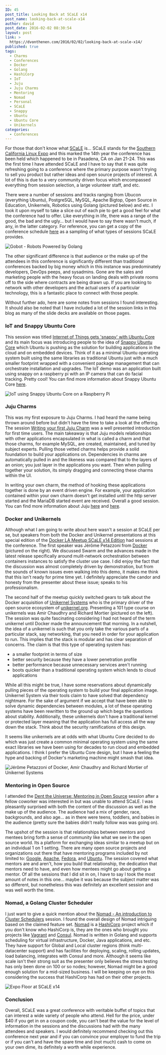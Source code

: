 ```yaml
---
ID: 45
post_title: Looking Back at SCaLE x14
post_name: looking-back-at-scale-x14
author: david
post_date: 2016-02-02 08:30:54
layout: post
link: >
  https://dvonthenen.com/2016/02/02/looking-back-at-scale-x14/
published: true
tags:
  - Charms
  - Conferences
  - Docker
  - Golang
  - HashiCorp
  - IoT
  - Juju
  - Juju Charms
  - Mentoring
  - Nomad
  - Personal
  - SCaLE
  - Snappy
  - Ubuntu
  - Ubuntu Core
  - Unikernels
categories:
  - Conferences
---
```

<p>For those that don't know what <a href="https://www.socallinuxexpo.org/scale/14x">SCaLE</a> is... SCaLE stands for the <a href="https://www.socallinuxexpo.org/scale/14x">Southern California Linux Expo</a> and this marked the 14th year the conference has been held which happened to be in Pasadena, CA on Jan 21-24. This was the first time I have attended SCaLE and I have to say that it was quite refreshing going to a conference where the primary purpose wasn't trying to sell you product but rather ideas and open source projects of interest. A lot of this is due to a very community driven focus which encompassed everything from session selection, a large volunteer staff, and etc.</p>

<p>There were a number of sessions and tracks ranging from Ubucon (everything Ubuntu), PostgreSQL, MySQL, Apache Bigtop, Open Source in Education, Unikernels, Robotics using Golang (pictured below) and etc. I took it upon myself to take a slice out of each pie to get a good feel for what the conference had to offer. Like everything in life, there was a range of the good, the bad and the ugly... but I would have to say there wasn't much, if any, in the latter category. For reference, you can get a copy of the conference schedule <a href="https://www.socallinuxexpo.org/scale/14x/schedule/thursday">here</a> as a sampling of what types of sessions SCaLE provides.</p>

<p><img src="https://raw.githubusercontent.com/dvonthenen/blog/master/images/gobot.jpg" alt="Gobot - Robots Powered by Golang" /></p>

<p>The other significant difference is that audience or the make up of the attendees in this conference is significantly different than traditional conferences backed by big money which in this instance was predominately developers, DevOps peeps, and sysadmins. Gone are the sales and marketing people with the heavy focus on landing deals with private rooms off to the side where contracts are being drawn up. If you are looking to network with other developers and the actual users of a particular technology, this is a fantastic place to connect with those people.</p>

<p>Without further ado, here are some notes from sessions I found interesting. It should also be noted that I have included a lot of the session links in this blog as many of the slide decks are available on those pages.</p>

<h3>IoT and Snappy Ubuntu Core</h3>

<p>This session was titled <a href="https://www.socallinuxexpo.org/scale/14x/presentations/internet-things-gets-snappy-ubuntu-core">Internet of Things gets 'snappy' with Ubuntu Core</a> and its main focus was introducing people to the idea of <a href="http://www.ubuntu.com/cloud/snappy">Snappy Ubuntu Core</a> which Ubuntu is pushing as the solution for building applications in the cloud and on embedded devices. Think of it as a minimal Ubuntu operating system built using the same libraries as traditional Ubuntu just with a much smaller footprint wrapped with a convenient package management that can orchestrate installation and upgrades. The IoT demo was an application built using snappy on a raspberry pi with an IP camera that can do facial tracking. Pretty cool! You can find more information about Snappy Ubuntu Core <a href="https://developer.ubuntu.com/en/snappy/start/">here</a>.</p>

<p><img src="https://raw.githubusercontent.com/dvonthenen/blog/master/images/iot.jpg" alt="IoT using Snappy Ubuntu Core on a Raspberry Pi" /></p>

<h3>Juju Charms</h3>

<p>This was my first exposure to Juju Charms. I had heard the name being thrown around before but didn't have the time to take a look at the offering. The session <a href="https://www.socallinuxexpo.org/scale/14x/presentations/writing-your-first-juju-charm">Writing your first Juju Charm</a> was a well presented introduction for first time users. The main takeaway is that Juju models relationships with other applications encapsulated in what is called a charm and that those charms, for example MySQL, are created, maintained, and tuned by subject experts. Pulling those vetted charms helps provide a solid foundation to build your applications on. Dependencies in charms are automatically pulled in and the likeness was compared that to the layers of an onion; you just layer in the applications you want. Then when pulling together your solution, its simply dragging and connecting these charms within the UI.</p>

<p>In writing your own charm, the method of hooking these applications together is done by an event driven engine. For example, your application contained within your own charm doesn't get installed until the http server started and the MariaDB started event are received. Overall a good session. You can find more information about Juju <a href="https://jujucharms.com/about">here</a> and <a href="https://jujucharms.com/store?type=charm">here</a>.</p>

<h3>Docker and Unikernels</h3>

<p>Although what I am going to write about here wasn't a session at SCaLE per se, but speakers from both the Docker and Unikernel presentations at this special edition of the <a href="http://www.meetup.com/Docker-Los-Angeles/events/228120991/">Docker LA Meetup SCaLE x14 Edition</a> had sessions at the conference. The first speaker was Jérôme Petazzoni from <a href="http://www.docker.com/">Docker</a> (pictured on the right). We discussed Swarm and the advances made in the latest release specifically around mulit-network orchestration between containers instances to satisfy the cluster use case. I did enjoy the fact that the discussion was almost completely driven by demonstration, but from the sounds of known issues even walking into this demo, it makes me think that this isn't ready for prime time yet. I definitely appreciate the candor and honesty from the presenter about these issue; speaks to his professionalism.</p>

<p>The second half of the meetup quickly switched gears to talk about the Docker acquisition of <a href="http://unikernel.com/">Unikernel Systems</a> who is the primary driver of the open source ecosystem of <a href="http://unikernel.org/">unikernel.org</a>. Presenting a 101 type course on unikernels was Amir Chaudhry and Richard Mortier (pictured on the left). The session was quite fascinating considering I had not heard of the term unikernel until Docker made the announcement that morning. In a nutshell, the idea of a unikernel is such that you only take the various parts of a particular stack, say networking, that you need in order for your application to run. This implies that the stack is modular and has clear separation of concerns. The claim is that this type of operating system has:</p>

<ul>
<li>a smaller footprint in terms of size</li>
<li>better security because they have a lower penetration profile</li>
<li>better performance because unnecessary services aren't running</li>
<li>boots quicker than a traditional operating system which lends to cloud applications</li>
</ul>

<p>While all this might be true, I have some reservations about dynamically pulling pieces of the operating system to build your final application image. Unikernel System via their tools claim to have solved that dependency nightmare. For the sake of argument if we accept that have been able to solve dynamic dependencies between modules, a lot of these operating systems have been rewritten to the ground up which begs the questions about stability. Additionally, these unikernels don't have a traditional kernel or protected layer meaning that the application has full access all the way down the stack. Think about the security ramifications of this design.</p>

<p>It seems like unikernels are at odds with what Ubuntu Core decided to do which was just create a common minimal operating system using the same exact libraries we have been using for decades to run cloud and embedded applications. I think I prefer the Ubuntu Core design, but I have a feeling the hype and backing of Docker's marketing machine might smash that idea.</p>

<p><img src="https://raw.githubusercontent.com/dvonthenen/blog/master/images/dockerlameetup.jpg" alt="Jérôme Petazzoni of Docker, Amir Chaudhry and Richard Mortier of Unikernel Systems" /></p>

<h3>Mentoring in Open Source</h3>

<p>I attended the <a href="https://www.socallinuxexpo.org/scale/14x/presentations/dent-universe-mentoring-open-source">Dent the Universe: Mentoring in Open Source</a> session after a fellow coworker was interested in but was unable to attend SCaLE. I was pleasantly surprised with both the content of the discussion as well as the make up of the audience. The audience had a mix of gender, race, backgrounds, and also age... as in there were teens, toddlers, and babies in the audience (pretty sure the babies didn't really follow was was going on).</p>

<p>The upshot of the session is that relationships between mentors and mentees bring forth a sense of community like what we see in the open source world. Its a platform for exchanging ideas similar to a meetup but on an individual 1 on 1 setting. There are many open source projects and organizations out there that have mentoring programs included by not limited to: <a href="http://en.flossmanuals.net/GSoCMentoring/">Google</a>, <a href="https://community.apache.org/mentoringprogramme.html">Apache</a>, <a href="https://fedoraproject.org/wiki/Mentors">Fedora</a>, and <a href="http://wiki.ubuntu-women.org/Mentoring">Ubuntu</a>. The session covered what mentors are and aren't, how you build that relationship, the dedication that mentors need to have, and even how mentees might go about getting a mentor. Of all the sessions that I did sit in on, I have to say I took the most amount of notes in this one... maybe it was because the subject matter was so different, but nonetheless this was definitely an excellent session and was well worth the time.</p>

<h3>Nomad, a Golang Cluster Scheduler</h3>

<p>I just want to give a quick mention about the <a href="https://www.socallinuxexpo.org/scale/14x/presentations/nomad-introduction-cluster-schedulers">Nomad - An introduction to Cluster Schedulers</a> session. I found the overall design of Nomad intriguing based on the claimed feature set. <a href="https://www.nomadproject.io/">Nomad</a> is a <a href="https://www.hashicorp.com/">HashiCorp</a> project which if you don't know who HashiCorp is, they are the ones who brought you projects like <a href="https://www.vagrantup.com/">Vagrant</a> and <a href="https://www.consul.io/">Consul</a>. Nomad is written in Golang and supports scheduling for virtual infrastructure, Docker, Java applications, and etc. They have support for Global and Local cluster regions (think multi-datacenter support) and has facilities for deploying, scaling, rolling updates, load balancing, integrates with Consul and more. Although it seems like scale isn't their strong suit as the presenter only believes the stress testing has only been done on 100 or so nodes; however, Nomad might be a good enough solution for a mid-sized business. I will be keeping on eye on this considering the success that HashiCorp has had on their other projects.</p>

<p><img src="https://raw.githubusercontent.com/dvonthenen/blog/master/images/scalex14.jpg" alt="Expo Floor at SCaLE x14" /></p>

<h3>Conclusion</h3>

<p>Overall, SCaLE was a great conference with veritable buffet of topics that can interest a wide variety of people who attend. Hell for the price, under $40 if you get in on a coupon code, you can't beat the value for the level of information in the sessions and the discussions had with the many attendees and speakers. I would definitely recommend checking out this conference next year and if you can convince your employer to fund the trip or if you can't and have the spare time and (not much) cash to come on your own dime, its definitely a worth while experience.</p>
